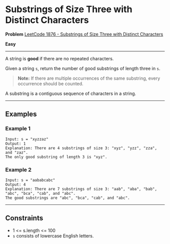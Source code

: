 # Substrings of Size Three with Distinct Characters

**Problem** [LeetCode 1876 - Substrings of Size Three with Distinct Characters](https://leetcode.com/problems/substrings-of-size-three-with-distinct-characters/description/)

**Easy**

---

A string is **good** if there are no repeated characters.

Given a string `s`, return the number of good substrings of length three in `s`.

> **Note:** If there are multiple occurrences of the same substring, every occurrence should be counted.

A substring is a contiguous sequence of characters in a string.

---

## Examples

### Example 1

```
Input: s = "xyzzaz"
Output: 1
Explanation: There are 4 substrings of size 3: "xyz", "yzz", "zza", and "zaz".
The only good substring of length 3 is "xyz".
```

### Example 2

```
Input: s = "aababcabc"
Output: 4
Explanation: There are 7 substrings of size 3: "aab", "aba", "bab", "abc", "bca", "cab", and "abc".
The good substrings are "abc", "bca", "cab", and "abc".
```

---

## Constraints

- 1 <= s.length <= 100
- `s` consists of lowercase English letters.
